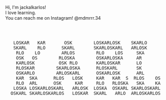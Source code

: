 Hi, I'm jackalkarlos!<br>
I love learning.<br>
You can reach me on Instagram! @mdmrrr.34 <br>

<pre>
&nbsp;&nbsp;&nbsp;&nbsp;&nbsp;&nbsp;&nbsp;&nbsp;&nbsp;&nbsp;&nbsp;&nbsp;&nbsp;&nbsp;&nbsp;&nbsp;&nbsp;&nbsp;&nbsp;&nbsp;&nbsp;&nbsp;&nbsp;&nbsp;&nbsp;&nbsp;&nbsp;&nbsp;&nbsp;&nbsp;&nbsp;&nbsp;&nbsp;&nbsp;&nbsp;&nbsp;&nbsp;&nbsp;&nbsp;&nbsp;&nbsp;&nbsp;&nbsp;&nbsp;&nbsp;&nbsp;&nbsp;&nbsp;&nbsp;&nbsp;&nbsp;&nbsp;&nbsp;&nbsp;&nbsp;&nbsp;&nbsp;&nbsp;&nbsp;&nbsp;&nbsp;&nbsp;&nbsp;&nbsp;&nbsp;&nbsp;&nbsp;&nbsp;&nbsp;&nbsp;&nbsp;&nbsp;&nbsp;&nbsp;&nbsp;&nbsp;&nbsp;&nbsp;&nbsp;&nbsp;&nbsp;&nbsp;&nbsp;&nbsp;&nbsp;&nbsp;
&nbsp;&nbsp;&nbsp;&nbsp;&nbsp;&nbsp;&nbsp;&nbsp;&nbsp;&nbsp;&nbsp;&nbsp;&nbsp;&nbsp;&nbsp;&nbsp;&nbsp;&nbsp;&nbsp;&nbsp;&nbsp;&nbsp;&nbsp;&nbsp;&nbsp;&nbsp;&nbsp;&nbsp;&nbsp;&nbsp;&nbsp;&nbsp;&nbsp;&nbsp;&nbsp;&nbsp;&nbsp;&nbsp;&nbsp;&nbsp;&nbsp;&nbsp;&nbsp;&nbsp;&nbsp;&nbsp;&nbsp;&nbsp;&nbsp;&nbsp;&nbsp;&nbsp;&nbsp;&nbsp;&nbsp;&nbsp;&nbsp;&nbsp;&nbsp;&nbsp;&nbsp;&nbsp;&nbsp;&nbsp;&nbsp;&nbsp;&nbsp;&nbsp;&nbsp;&nbsp;&nbsp;&nbsp;&nbsp;&nbsp;&nbsp;&nbsp;&nbsp;&nbsp;&nbsp;&nbsp;&nbsp;&nbsp;&nbsp;&nbsp;&nbsp;&nbsp;
&nbsp;&nbsp;&nbsp;&nbsp;&nbsp;&nbsp;&nbsp;&nbsp;&nbsp;&nbsp;&nbsp;&nbsp;&nbsp;&nbsp;&nbsp;&nbsp;&nbsp;&nbsp;&nbsp;&nbsp;&nbsp;&nbsp;&nbsp;&nbsp;&nbsp;&nbsp;&nbsp;&nbsp;&nbsp;&nbsp;&nbsp;&nbsp;&nbsp;&nbsp;&nbsp;&nbsp;&nbsp;&nbsp;&nbsp;&nbsp;&nbsp;&nbsp;&nbsp;&nbsp;&nbsp;&nbsp;&nbsp;&nbsp;&nbsp;&nbsp;&nbsp;&nbsp;&nbsp;&nbsp;&nbsp;&nbsp;&nbsp;&nbsp;&nbsp;&nbsp;&nbsp;&nbsp;&nbsp;&nbsp;&nbsp;&nbsp;&nbsp;&nbsp;&nbsp;&nbsp;&nbsp;&nbsp;&nbsp;&nbsp;&nbsp;&nbsp;&nbsp;&nbsp;&nbsp;&nbsp;&nbsp;&nbsp;&nbsp;&nbsp;&nbsp;&nbsp;
&nbsp;&nbsp;&nbsp;LOSKAR&nbsp;&nbsp;&nbsp;KAR&nbsp;&nbsp;&nbsp;&nbsp;&nbsp;&nbsp;&nbsp;OSK&nbsp;&nbsp;&nbsp;&nbsp;&nbsp;&nbsp;&nbsp;&nbsp;LOSKARLOSK&nbsp;&nbsp;&nbsp;&nbsp;SKARLO&nbsp;&nbsp;&nbsp;&nbsp;&nbsp;&nbsp;&nbsp;&nbsp;&nbsp;&nbsp;LOSKAR&nbsp;&nbsp;&nbsp;&nbsp;&nbsp;&nbsp;LOSK&nbsp;&nbsp;L&nbsp;&nbsp;&nbsp;&nbsp;
&nbsp;&nbsp;&nbsp;SKARL&nbsp;&nbsp;&nbsp;&nbsp;RLO&nbsp;&nbsp;&nbsp;&nbsp;&nbsp;&nbsp;SKARL&nbsp;&nbsp;&nbsp;&nbsp;&nbsp;&nbsp;&nbsp;SKARLOSKARL&nbsp;&nbsp;&nbsp;ARLOSK&nbsp;&nbsp;&nbsp;&nbsp;&nbsp;&nbsp;&nbsp;&nbsp;&nbsp;OSKARLOS&nbsp;&nbsp;&nbsp;LOSKARLOSK&nbsp;&nbsp;&nbsp;
&nbsp;&nbsp;&nbsp;&nbsp;RLO&nbsp;&nbsp;&nbsp;&nbsp;LO&nbsp;&nbsp;&nbsp;&nbsp;&nbsp;&nbsp;&nbsp;&nbsp;ARLOS&nbsp;&nbsp;&nbsp;&nbsp;&nbsp;&nbsp;&nbsp;&nbsp;RLO&nbsp;&nbsp;&nbsp;&nbsp;LOS&nbsp;&nbsp;&nbsp;&nbsp;&nbsp;SKA&nbsp;&nbsp;&nbsp;&nbsp;&nbsp;&nbsp;&nbsp;&nbsp;&nbsp;SKAR&nbsp;&nbsp;SKAR&nbsp;OSKAR&nbsp;&nbsp;SKAR&nbsp;&nbsp;&nbsp;
&nbsp;&nbsp;&nbsp;&nbsp;OSK&nbsp;&nbsp;&nbsp;OS&nbsp;&nbsp;&nbsp;&nbsp;&nbsp;&nbsp;&nbsp;&nbsp;RLOSKA&nbsp;&nbsp;&nbsp;&nbsp;&nbsp;&nbsp;&nbsp;&nbsp;OSKARLOSKA&nbsp;&nbsp;&nbsp;&nbsp;&nbsp;AR&nbsp;&nbsp;&nbsp;&nbsp;&nbsp;&nbsp;&nbsp;&nbsp;&nbsp;&nbsp;ARL&nbsp;&nbsp;&nbsp;&nbsp;RLO&nbsp;KARLO&nbsp;&nbsp;&nbsp;&nbsp;&nbsp;&nbsp;&nbsp;&nbsp;&nbsp;
&nbsp;&nbsp;&nbsp;&nbsp;KARLOSK&nbsp;&nbsp;&nbsp;&nbsp;&nbsp;&nbsp;&nbsp;&nbsp;&nbsp;OSK&nbsp;RLO&nbsp;&nbsp;&nbsp;&nbsp;&nbsp;&nbsp;&nbsp;KARLOSKAR&nbsp;&nbsp;&nbsp;&nbsp;&nbsp;&nbsp;LO&nbsp;&nbsp;&nbsp;&nbsp;&nbsp;&nbsp;&nbsp;&nbsp;&nbsp;RLOS&nbsp;&nbsp;&nbsp;&nbsp;OSKA&nbsp;LOSKA&nbsp;&nbsp;&nbsp;&nbsp;&nbsp;&nbsp;&nbsp;&nbsp;
&nbsp;&nbsp;&nbsp;&nbsp;RLOSKAR&nbsp;&nbsp;&nbsp;&nbsp;&nbsp;&nbsp;&nbsp;&nbsp;SKARLOSKA&nbsp;&nbsp;&nbsp;&nbsp;&nbsp;&nbsp;RLOSKARL&nbsp;&nbsp;&nbsp;&nbsp;&nbsp;&nbsp;&nbsp;SK&nbsp;&nbsp;&nbsp;&nbsp;&nbsp;&nbsp;&nbsp;&nbsp;&nbsp;OSKA&nbsp;&nbsp;&nbsp;&nbsp;KARL&nbsp;&nbsp;&nbsp;&nbsp;RLOSK&nbsp;&nbsp;&nbsp;&nbsp;&nbsp;
&nbsp;&nbsp;&nbsp;&nbsp;OSKARLO&nbsp;&nbsp;&nbsp;&nbsp;&nbsp;&nbsp;&nbsp;&nbsp;ARLOSKARL&nbsp;&nbsp;&nbsp;&nbsp;&nbsp;&nbsp;OSKARLOSK&nbsp;&nbsp;&nbsp;&nbsp;&nbsp;&nbsp;ARL&nbsp;&nbsp;&nbsp;&nbsp;&nbsp;&nbsp;&nbsp;&nbsp;&nbsp;ARL&nbsp;&nbsp;&nbsp;&nbsp;RLO&nbsp;&nbsp;&nbsp;&nbsp;&nbsp;&nbsp;SKAR&nbsp;&nbsp;&nbsp;&nbsp;&nbsp;
&nbsp;&nbsp;&nbsp;&nbsp;KAR&nbsp;&nbsp;SKA&nbsp;&nbsp;&nbsp;&nbsp;&nbsp;&nbsp;RLOS&nbsp;&nbsp;&nbsp;LOSK&nbsp;&nbsp;&nbsp;&nbsp;&nbsp;KAR&nbsp;&nbsp;&nbsp;KAR&nbsp;&nbsp;S&nbsp;&nbsp;RLOS&nbsp;&nbsp;&nbsp;&nbsp;OS&nbsp;&nbsp;&nbsp;LOS&nbsp;&nbsp;&nbsp;&nbsp;OSK&nbsp;&nbsp;&nbsp;&nbsp;&nbsp;&nbsp;&nbsp;RLOS&nbsp;&nbsp;&nbsp;&nbsp;
&nbsp;&nbsp;&nbsp;&nbsp;RLO&nbsp;&nbsp;ARL&nbsp;&nbsp;&nbsp;&nbsp;&nbsp;&nbsp;OSK&nbsp;&nbsp;&nbsp;&nbsp;&nbsp;KAR&nbsp;&nbsp;&nbsp;&nbsp;&nbsp;RLO&nbsp;&nbsp;&nbsp;RLOSKA&nbsp;&nbsp;&nbsp;SKA&nbsp;&nbsp;&nbsp;&nbsp;KA&nbsp;&nbsp;&nbsp;SKAR&nbsp;&nbsp;SKAR&nbsp;OSKA&nbsp;&nbsp;OSKA&nbsp;&nbsp;&nbsp;&nbsp;
&nbsp;&nbsp;&nbsp;LOSKA&nbsp;LOSKARLOSKARL&nbsp;&nbsp;&nbsp;ARLOSK&nbsp;&nbsp;LOSKA&nbsp;&nbsp;OSKARL&nbsp;SKARLOSKARL&nbsp;&nbsp;&nbsp;&nbsp;RLOSKARL&nbsp;&nbsp;KARLOSKARL&nbsp;&nbsp;&nbsp;&nbsp;
&nbsp;&nbsp;OSKARL&nbsp;SKARLOSKARLOS&nbsp;&nbsp;&nbsp;LOSKAR&nbsp;&nbsp;SKARL&nbsp;&nbsp;&nbsp;ARLO&nbsp;&nbsp;ARLOSKARLOS&nbsp;&nbsp;&nbsp;&nbsp;&nbsp;SKARLO&nbsp;&nbsp;&nbsp;RLOSKARLO&nbsp;&nbsp;&nbsp;&nbsp;&nbsp;
&nbsp;&nbsp;&nbsp;&nbsp;&nbsp;&nbsp;&nbsp;&nbsp;&nbsp;&nbsp;&nbsp;&nbsp;&nbsp;&nbsp;&nbsp;&nbsp;&nbsp;&nbsp;&nbsp;&nbsp;&nbsp;&nbsp;&nbsp;&nbsp;&nbsp;&nbsp;&nbsp;&nbsp;&nbsp;&nbsp;&nbsp;&nbsp;&nbsp;&nbsp;&nbsp;&nbsp;&nbsp;&nbsp;&nbsp;&nbsp;&nbsp;&nbsp;&nbsp;&nbsp;&nbsp;&nbsp;&nbsp;&nbsp;&nbsp;&nbsp;&nbsp;&nbsp;&nbsp;&nbsp;&nbsp;&nbsp;&nbsp;&nbsp;&nbsp;&nbsp;&nbsp;&nbsp;&nbsp;&nbsp;&nbsp;&nbsp;&nbsp;&nbsp;&nbsp;&nbsp;&nbsp;&nbsp;&nbsp;&nbsp;&nbsp;&nbsp;&nbsp;&nbsp;&nbsp;&nbsp;&nbsp;&nbsp;&nbsp;&nbsp;&nbsp;&nbsp;
&nbsp;&nbsp;&nbsp;&nbsp;&nbsp;&nbsp;&nbsp;&nbsp;&nbsp;&nbsp;&nbsp;&nbsp;&nbsp;&nbsp;&nbsp;&nbsp;&nbsp;&nbsp;&nbsp;&nbsp;&nbsp;&nbsp;&nbsp;&nbsp;&nbsp;&nbsp;&nbsp;&nbsp;&nbsp;&nbsp;&nbsp;&nbsp;&nbsp;&nbsp;&nbsp;&nbsp;&nbsp;&nbsp;&nbsp;&nbsp;&nbsp;&nbsp;&nbsp;&nbsp;&nbsp;&nbsp;&nbsp;&nbsp;&nbsp;&nbsp;&nbsp;&nbsp;&nbsp;&nbsp;&nbsp;&nbsp;&nbsp;&nbsp;&nbsp;&nbsp;&nbsp;&nbsp;&nbsp;&nbsp;&nbsp;&nbsp;&nbsp;&nbsp;&nbsp;&nbsp;&nbsp;&nbsp;&nbsp;&nbsp;&nbsp;&nbsp;&nbsp;&nbsp;&nbsp;&nbsp;&nbsp;&nbsp;&nbsp;&nbsp;&nbsp;&nbsp;

</pre>

<!---
jackalkarlos/jackalkarlos is a ✨ special ✨ repository because its `README.md` (this file) appears on your GitHub profile.
You can click the Preview link to take a look at your changes.
--->
